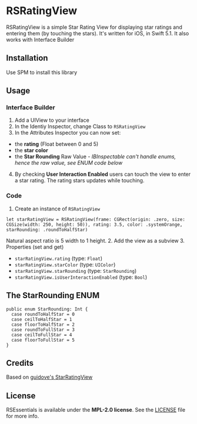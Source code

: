 # RSRatingView

RSRatingView is a simple Star Rating View for displaying star ratings and entering them (by touching the stars). It's written for iOS, in Swift 5.1. It also works with Interface Builder

## Installation
Use SPM to install this library

## Usage
### Interface Builder
1. Add a UIView to your interface
2. In the Identiy Inspector, change Class to `RSRatingView`
3. In the Attributes Inspector you can now set:
 * the **rating** (Float between 0 and 5)
 * the **star color**
 * the **Star Rounding** Raw Value - *IBInspectable can't handle enums, hence the raw value, see ENUM code below*
4. By checking **User Interaction Enabled** users can touch the view to enter a star rating. The rating stars updates while touching.

### Code
1. Create an instance of `RSRatingView`
```
let starRatingView = RSRatingView(frame: CGRect(origin: .zero, size: CGSize(width: 250, height: 50)), rating: 3.5, color: .systemOrange, starRounding: .roundToHalfStar)
```

Natural aspect ratio is 5 width to 1 height. 
2. Add the view as a subview
3. Properties (set and get)
 * `starRatingView.rating` (type: `Float`)
 * `starRatingView.starColor` (type: `UIColor`)
 * `starRatingView.starRounding` (type: `StarRounding`)
 * `starRatingView.isUserInteractionEnabled` (type: `Bool`)

## The StarRounding ENUM
`public enum StarRounding: Int {`  
`  case roundToHalfStar = 0`  
`  case ceilToHalfStar = 1`  
`  case floorToHalfStar = 2`  
`  case roundToFullStar = 3`  
`  case ceilToFullStar = 4`  
`  case floorToFullStar = 5`  
`}`

## Credits
Based on [guidove's StarRatingView](https://github.com/guidove/StarRatingView)

## License

RSEssentials is available under the **MPL-2.0 license**. See the [LICENSE](https://github.com/rursache/RSRatingView/blob/master/LICENSE) file for more info.
